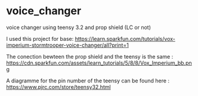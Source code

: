 # voice_changer
voice changer using teensy 3.2 and prop shield (LC or not)


I used this project for base: https://learn.sparkfun.com/tutorials/vox-imperium-stormtrooper-voice-changer/all?print=1


The conection bewteen the prop shield and the teensy is the same : 
https://cdn.sparkfun.com/assets/learn_tutorials/5/8/8/Vox_Imperium_bb.png



A diagramme for the pin number of the teensy can be found here : https://www.pjrc.com/store/teensy32.html

